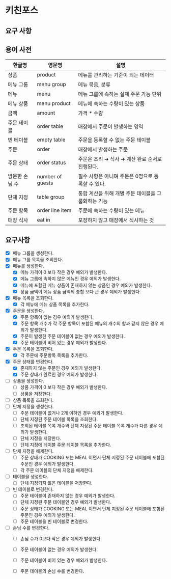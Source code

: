 # 키친포스

## 요구 사항

## 용어 사전

| 한글명 | 영문명 | 설명 |
| --- | --- | --- |
| 상품 | product | 메뉴를 관리하는 기준이 되는 데이터 |
| 메뉴 그룹 | menu group | 메뉴 묶음, 분류 |
| 메뉴 | menu | 메뉴 그룹에 속하는 실제 주문 가능 단위 |
| 메뉴 상품 | menu product | 메뉴에 속하는 수량이 있는 상품 |
| 금액 | amount | 가격 * 수량 |
| 주문 테이블 | order table | 매장에서 주문이 발생하는 영역 |
| 빈 테이블 | empty table | 주문을 등록할 수 없는 주문 테이블 |
| 주문 | order | 매장에서 발생하는 주문 |
| 주문 상태 | order status | 주문은 조리 ➜ 식사 ➜ 계산 완료 순서로 진행된다. |
| 방문한 손님 수 | number of guests | 필수 사항은 아니며 주문은 0명으로 등록할 수 있다. |
| 단체 지정 | table group | 통합 계산을 위해 개별 주문 테이블을 그룹화하는 기능 |
| 주문 항목 | order line item | 주문에 속하는 수량이 있는 메뉴 |
| 매장 식사 | eat in | 포장하지 않고 매장에서 식사하는 것 |

## 요구사항
* [x] 메뉴 그룹을 생성한다.
* [x] 메뉴 그룹 목록을 조회한다.
* [x] 메뉴를 생성한다.
    - [x] 메뉴 가격이 0 보다 작은 경우 예외가 발생한다.
    - [x] 메뉴 그룹에 속하지 않은 메뉴인 경우 예외가 발생한다.
    - [x] 메뉴에 포함된 메뉴 상품이 존재하지 않는 상품인 경우 예외가 발생한다.
    - [x] 상품 금액이 메뉴 상품 금액의 총합 보다 큰 경우 예외가 발생한다.
* [x] 메뉴 목록을 조회한다.
    - [x] 각 메뉴에 메뉴 상품 목록을 추가한다.
* [x] 주문을 생성한다.
    - [x] 주문 항목이 없는 경우 예외가 발생한다.
    - [x] 주문 항목 개수가 각 주문 항목이 포함된 메뉴의 개수의 합과 같지 않은 경우 예외가 발생한다.
    - [x] 주문이 발생한 주문 테이블이 없는 경우 예외가 발생한다.
    - [x] 주문 테이블이 비어 있는 경우 예외가 발생한다.
* [x] 주문 목록을 조회한다.
    - [x] 각 주문에 주문항목 목록을 추가한다.
* [x] 주문 상태를 변경한다.
    - [x] 존재하지 않는 주문인 경우 예외가 발생한다.
    - [x] 주문 상태가 완료인 경우 예외가 발생한다.
* [ ] 상품을 생성한다.
    - [ ] 상품 가격이 0 보다 작은 경우 예외가 발생한다.
    - [ ] 상품을 저장한다.
* [ ] 상품 목록을 조회한다.
* [ ] 단체 지정을 생성한다.
    - [ ] 주문 테이블이 없거나 2개 이하인 경우 예외가 발생한다.
    - [ ] 단체 지정된 주문 테이블 목록을 조회한다.
    - [ ] 조회된 테이블 목록 개수와 단체 지정된 주문 테이블 목록 개수가 다른 경우 예외가 발생한다. 
    - [ ] 단체 지정을 저장한다.
    - [ ] 단체 지정에 테이블 주문 테이블 목록을 추가한다.
* [ ] 단체 지정을 해제한다.
    - [ ] 주문 상태가 COOKING 또는 MEAL 이면서 단체 지정된 주문 테이블에 포함된 주문인 경우 예외가 발생한다.
    - [ ] 각 주문 테이블의 단체 지정을 해제한다.
* [ ] 테이블을 생성한다.
    - [ ] 단체 지정되지 않은 테이블을 저장한다.
* [ ] 빈 테이블로 변경한다.
    - [ ] 주문 테이블이 존재하지 않는 경우 예외가 발생한다.
    - [ ] 단체 지정된 주문 테이블인 경우 예외가 발생한다.
    - [ ] 주문 상태가 COOKING 또는 MEAL 이면서 단체 지정된 주문 테이블에 포함된 주문인 경우 예외가 발생한다.
    - [ ] 주문 테이블을 빈 테이블로 변경한다.
* [ ] 손님 수를 변경한다.
    - [ ] 손님 수가 0보다 작은 경우 예외가 발생한다.
    - [ ] 주문 테이블이 없는 경우 예외가 발생한다.
    - [ ] 주문 테이블이 비어 있는 경우 예외가 발생한다.
    - [ ] 주문 테이블의 손님 수를 변경한다.
    
